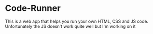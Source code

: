 # Code-Runner
This is a web app that helps you run your own HTML, CSS and JS code. Unfortunately the JS doesn't work quite well but I'm working on it
